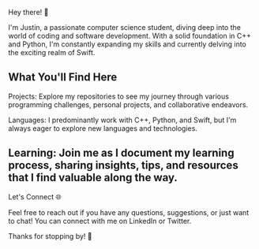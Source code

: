 Hey there! 👋

I'm Justin, a passionate computer science student, diving deep into the world of coding and software development. With a solid foundation in C++ and Python, I'm constantly expanding my skills and currently
delving into the exciting realm of Swift.

What You'll Find Here
-------------------------

Projects: Explore my repositories to see my journey through various programming challenges, personal projects, and collaborative endeavors.

Languages: I predominantly work with C++, Python, and Swift, but I'm always eager to explore new languages and technologies.

Learning: Join me as I document my learning process, sharing insights, tips, and resources that I find valuable along the way.
------------------------- 

Let's Connect 🌐

Feel free to reach out if you have any questions, suggestions, or just want to chat! You can connect with me on LinkedIn or Twitter.

Thanks for stopping by! 🚀

